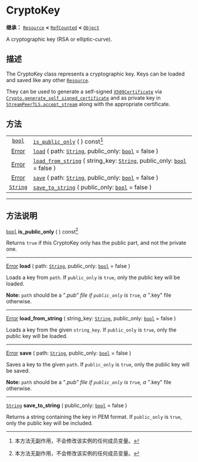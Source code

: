 <!-- ⚠ 请勿编辑本文件 ⚠ -->
<!-- 本文档使用脚本从 WeDot 引擎源码仓库生成。 -->
<!-- 生成脚本：https://github.com/WeDot-Engine/WeDot/tree/4.3/doc/tools/make_md.py； -->
<!-- 原文件：https://github.com/WeDot-Engine/WeDot/tree/4.3/doc/classes/CryptoKey.xml。 -->

<div id="_class_cryptokey"></div>

# CryptoKey

**继承：** [`Resource`](class_resource.md) **<** [`RefCounted`](class_refcounted.md) **<** [`Object`](class_object.md)

A cryptographic key (RSA or elliptic-curve).

## 描述

The CryptoKey class represents a cryptographic key. Keys can be loaded and saved like any other [`Resource`](class_resource.md).

They can be used to generate a self-signed [`X509Certificate`](class_x509certificate.md) via [`Crypto.generate_self_signed_certificate`](#class_crypto_method_generate_self_signed_certificate) and as private key in [`StreamPeerTLS.accept_stream`](#class_streampeertls_method_accept_stream) along with the appropriate certificate.

## 方法

|||
|:-:|:--|
| [`bool`](class_bool.md)           | [`is_public_only`](class_cryptokeymd#class_cryptokey_method_is_public_only) ( ) const[^const]                                                                             |
| [Error](#enum_@globalscope_error) | [`load`](class_cryptokeymd#class_cryptokey_method_load) ( path: [`String`](class_string.md), public_only: [`bool`](class_bool.md) = false )                               |
| [Error](#enum_@globalscope_error) | [`load_from_string`](class_cryptokeymd#class_cryptokey_method_load_from_string) ( string_key: [`String`](class_string.md), public_only: [`bool`](class_bool.md) = false ) |
| [Error](#enum_@globalscope_error) | [`save`](class_cryptokeymd#class_cryptokey_method_save) ( path: [`String`](class_string.md), public_only: [`bool`](class_bool.md) = false )                               |
| [`String`](class_string.md)       | [`save_to_string`](class_cryptokeymd#class_cryptokey_method_save_to_string) ( public_only: [`bool`](class_bool.md) = false )                                              |

<!-- rst-class:: classref-section-separator -->

---

## 方法说明

<div id="_class_cryptokey_method_is_public_only"></div>

[`bool`](class_bool.md) **is_public_only** ( ) const[^const]<div id="class_cryptokey_method_is_public_only"></div>

Returns `true` if this CryptoKey only has the public part, and not the private one.

<!-- rst-class:: classref-item-separator -->

---

<div id="_class_cryptokey_method_load"></div>

[Error](#enum_@globalscope_error) **load** ( path: [`String`](class_string.md), public_only: [`bool`](class_bool.md) = false )<div id="class_cryptokey_method_load"></div>

Loads a key from `path`. If `public_only` is `true`, only the public key will be loaded.

 **Note:** `path` should be a "*.pub" file if `public_only` is `true`, a "*.key" file otherwise.

<!-- rst-class:: classref-item-separator -->

---

<div id="_class_cryptokey_method_load_from_string"></div>

[Error](#enum_@globalscope_error) **load_from_string** ( string_key: [`String`](class_string.md), public_only: [`bool`](class_bool.md) = false )<div id="class_cryptokey_method_load_from_string"></div>

Loads a key from the given `string_key`. If `public_only` is `true`, only the public key will be loaded.

<!-- rst-class:: classref-item-separator -->

---

<div id="_class_cryptokey_method_save"></div>

[Error](#enum_@globalscope_error) **save** ( path: [`String`](class_string.md), public_only: [`bool`](class_bool.md) = false )<div id="class_cryptokey_method_save"></div>

Saves a key to the given `path`. If `public_only` is `true`, only the public key will be saved.

 **Note:** `path` should be a "*.pub" file if `public_only` is `true`, a "*.key" file otherwise.

<!-- rst-class:: classref-item-separator -->

---

<div id="_class_cryptokey_method_save_to_string"></div>

[`String`](class_string.md) **save_to_string** ( public_only: [`bool`](class_bool.md) = false )<div id="class_cryptokey_method_save_to_string"></div>

Returns a string containing the key in PEM format. If `public_only` is `true`, only the public key will be included.

[^virtual]: 本方法通常需要用户覆盖才能生效。
[^const]: 本方法无副作用，不会修改该实例的任何成员变量。
[^vararg]: 本方法除了能接受在此处描述的参数外，还能够继续接受任意数量的参数。
[^constructor]: 本方法用于构造某个类型。
[^static]: 调用本方法无需实例，可直接使用类名进行调用。
[^operator]: 本方法描述的是使用本类型作为左操作数的有效运算符。
[^bitfield]: 这个值是由下列位标志构成位掩码的整数。
[^void]: 无返回值。
